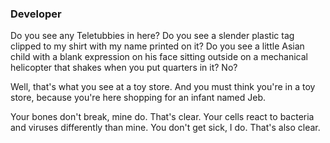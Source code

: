 ### Developer

Do you see any Teletubbies in here? Do you see a slender plastic tag clipped to my shirt with my name printed on it? Do you see a little Asian child with a blank expression on his face sitting outside on a mechanical helicopter that shakes when you put quarters in it? No?

Well, that's what you see at a toy store. And you must think you're in a toy store, because you're here shopping for an infant named Jeb.

Your bones don't break, mine do. That's clear. Your cells react to bacteria and viruses differently than mine. You don't get sick, I do. That's also clear.
